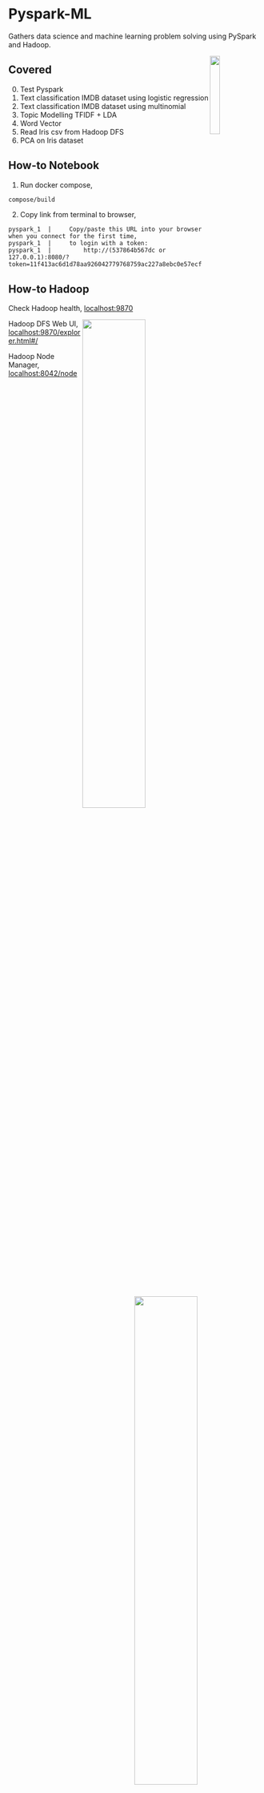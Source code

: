 # Pyspark-ML
Gathers data science and machine learning problem solving using PySpark and Hadoop.

<img src="https://cdn-images-1.medium.com/max/1600/0*8D301fHKliN6r5Km.png" align="right" width="20%">

## Covered

0. Test Pyspark
1. Text classification IMDB dataset using logistic regression
2. Text classification IMDB dataset using multinomial
3. Topic Modelling TFIDF + LDA
4. Word Vector
5. Read Iris csv from Hadoop DFS
6. PCA on Iris dataset

## How-to Notebook

1. Run docker compose,
```bash
compose/build
```

2. Copy link from terminal to browser,
```text
pyspark_1  |     Copy/paste this URL into your browser when you connect for the first time,
pyspark_1  |     to login with a token:
pyspark_1  |         http://(537864b567dc or 127.0.0.1):8080/?token=11f413ac6d1d78aa926042779768759ac227a8ebc0e57ecf
```

## How-to Hadoop

Check Hadoop health, [localhost:9870](localhost:9870)

<img src="screenshot=9870.png" align="right" width="50%">

Hadoop DFS Web UI, [localhost:9870/explorer.html#/](http://localhost:9870/explorer.html#/)

<img src="hadoop-storage.png" align="right" width="50%">

Hadoop Node Manager, [localhost:8042/node](http://localhost:8042/node)

<img src="localhost-8042.png" align="right" width="50%">
